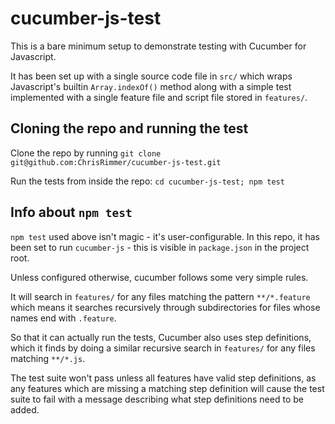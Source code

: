 # cucumber-js-test

This is a bare minimum setup to demonstrate testing with Cucumber for Javascript.

It has been set up with a single source code file in `src/` which wraps 
Javascript's builtin `Array.indexOf()` method along with a simple test
implemented with a single feature file and script file stored in `features/`.

## Cloning the repo and running the test

Clone the repo by running
`git clone git@github.com:ChrisRimmer/cucumber-js-test.git`

Run the tests from inside the repo:
`cd cucumber-js-test; npm test`

## Info about `npm test`

`npm test` used above isn't magic - it's user-configurable. In this repo, it has
been set to run `cucumber-js` - this is visible in `package.json` in the project
root.

Unless configured otherwise, cucumber follows some very simple rules.

It will search in `features/` for any files matching the pattern `**/*.feature`
which means it searches recursively through subdirectories for files whose names
end with `.feature`.

So that it can actually run the tests, Cucumber also uses step definitions,
which it finds by doing a similar recursive search in `features/` for any files
matching `**/*.js`.

The test suite won't pass unless all features have valid step definitions, as
any features which are missing a matching step definition will cause the test
suite to fail with a message describing what step definitions need to be added.
